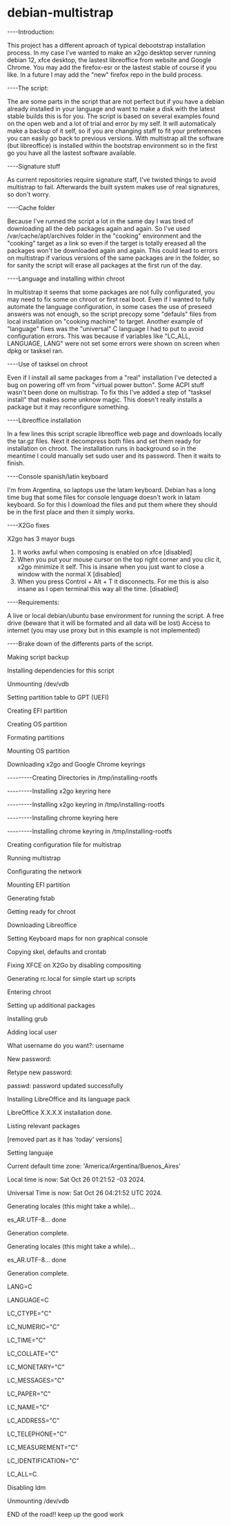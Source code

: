 # debian-multistrap
----Introduction:

This project has a different aproach of typical debootstrap installation process.
In my case I've wanted to make an x2go desktop server running debian 12, xfce desktop, the lastest libreoffice from website and Google Chrome. You may add the firefox-esr or the lastest stable of course if you like. In a future I may add the "new" firefox repo in the build process.

----The script:

The are some parts in the script that are not perfect but if you have a debian already installed in your language and want to make a disk with the latest stable builds this is for you. The script is based on several examples found on the open web and a lot of trial and error by my self.
It will automaticaly make a backup of it self, so if you are changing staff to fit your preferences you can easily go back to previous versions.
With multistrap all the software (but libreoffice) is installed within the bootstrap environment so in the first go you have all the lastest software available.

----Signature stuff

As current repositories require signature staff, I've twisted things to avoid multistrap to fail. Afterwards the built system makes use of real signatures, so don't worry.

----Cache folder

Because I've runned the script a lot in the same day I was tired of downloading all the deb packages again and again. So I've used /var/cache/apt/archives folder in the "cooking" environment and the "cooking" target as a link so even if the target is totally ereased all the packages won't be downloaded again and again.
This could lead to errors on multistrap if various versions of the same packages are in the folder, so for sanity the script will erase all packages at the first run of the day.

----Language and installing within chroot

In multistrap it seems that some packages are not fully configurated, you may need to fix some on chroot or first real boot.
Even if I wanted to fully automate the language configuration, in some cases the use of preseed answers was not enough, so the script precopy some "defauls" files from local installation on "cooking machine" to target. Another example of "language" fixes was the "universal" C language I had to put to avoid configuration errors. This was because if variables like "LC_ALL, LANGUAGE, LANG" were not set some errors were shown on screen when dpkg or tasksel ran.

----Use of tasksel on chroot

Even if I install all same packages from a "real" installation I've detected a bug on powering off vm from "virtual power button". Some ACPI stuff wasn't been done on multistrap. To fix this I've added a step of "tasksel install" that makes some unknow magic. This doesn't really installs a package but it may reconfigure something.

----Libreoffice installation

In a few lines this script scraple libreoffice web page and downloads locally the tar.gz files. Next it decompress both files and set them ready for installation on chroot. The installation runs in background so in the meantime I could manually set sudo user and its password. Then it waits to finish.

----Console spanish/latin keyboard

I'm from Argentina, so laptops use the latam keyboard. Debian has a long time bug that some files for console lenguage doesn't work in latam keyboard. So for this I download the files and put them where they should be in the first place and then it simply works.

----X2Go fixes

X2go has 3 mayor bugs
1) It works awful when composing is enabled on xfce [disabled]
2) When you put your mouse cursor on the top right corner and you clic it, x2go minimize it self. This is insane when you just want to close a window with the normal X [disabled]
3) When you press Control + Alt + T it disconnects. For me this is also insane as I open terminal this way all the time. [disabled]

----Requirements:

A live or local debian/ubuntu base environment for running the script.
A free drive (beware that it will be formated and all data will be lost)
Access to internet (you may use proxy but in this example is not implemented)

----Brake down of the differents parts of the script.

Making script backup 

Installing dependencies for this script 

Unmounting /dev/vdb  

Setting partition table to GPT (UEFI) 

Creating EFI partition 

Creating OS partition 

Formating partitions 

Mounting OS partition 

Downloading x2go and Google Chrome keyrings 

---------Creating Directories in /tmp/installing-rootfs

---------Installing x2go keyring here

---------Installing x2go keyring in /tmp/installing-rootfs

---------Installing chrome keyring here

---------Installing chrome keyring in /tmp/installing-rootfs

Creating configuration file for multistrap 

Running multistrap 

Configurating the network 

Mounting EFI partition 

Generating fstab 

Getting ready for chroot 

Downloading Libreoffice 

Setting Keyboard maps for non graphical console 

Copying skel, defaults and crontab 

Fixing XFCE on X2Go by disabling compositing 

Generating rc.local for simple start up scripts 

Entering chroot 

Setting up additional packages 

Installing grub 

Adding local user 

What username do you want?: username

New password: 

Retype new password: 

passwd: password updated successfully

Installing LibreOffice and its language pack 

LibreOffice X.X.X.X installation done.

Listing relevant packages 

[removed part as it has 'today' versions]

Setting languaje 

Current default time zone: 'America/Argentina/Buenos_Aires'

Local time is now:      Sat Oct 26 01:21:52 -03 2024.

Universal Time is now:  Sat Oct 26 04:21:52 UTC 2024.


Generating locales (this might take a while)...

  es_AR.UTF-8... done
  
Generation complete.

Generating locales (this might take a while)...

  es_AR.UTF-8... done
  
Generation complete.

LANG=C

LANGUAGE=C

LC_CTYPE="C"

LC_NUMERIC="C"

LC_TIME="C"

LC_COLLATE="C"

LC_MONETARY="C"

LC_MESSAGES="C"

LC_PAPER="C"

LC_NAME="C"

LC_ADDRESS="C"

LC_TELEPHONE="C"

LC_MEASUREMENT="C"

LC_IDENTIFICATION="C"

LC_ALL=C

Disabling ldm 

Unmounting /dev/vdb 

END of the road!! keep up the good work
